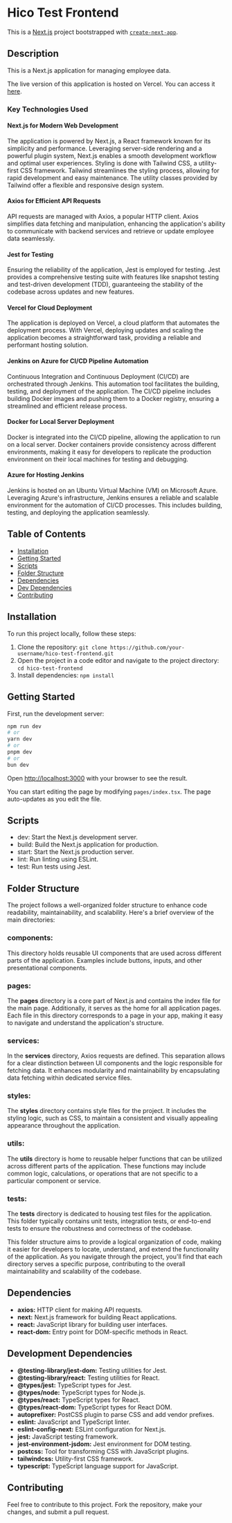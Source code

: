 # Hico Test Frontend

This is a [Next.js](https://nextjs.org/) project bootstrapped with [`create-next-app`](https://github.com/vercel/next.js/tree/canary/packages/create-next-app).

## Description

This is a Next.js application for managing employee data. 

The live version of this application is hosted on Vercel. You can access it [here](https://hico-test-frontend.vercel.app).


### Key Technologies Used

#### **Next.js for Modern Web Development**

The application is powered by Next.js, a React framework known for its simplicity and performance. Leveraging server-side rendering and a powerful plugin system, Next.js enables a smooth development workflow and optimal user experiences.
Styling is done with Tailwind CSS, a utility-first CSS framework. Tailwind streamlines the styling process, allowing for rapid development and easy maintenance. The utility classes provided by Tailwind offer a flexible and responsive design system.

#### **Axios for Efficient API Requests**

API requests are managed with Axios, a popular HTTP client. Axios simplifies data fetching and manipulation, enhancing the application's ability to communicate with backend services and retrieve or update employee data seamlessly.

#### **Jest for Testing**

Ensuring the reliability of the application, Jest is employed for testing. Jest provides a comprehensive testing suite with features like snapshot testing and test-driven development (TDD), guaranteeing the stability of the codebase across updates and new features.

#### **Vercel for Cloud Deployment**

The application is deployed on Vercel, a cloud platform that automates the deployment process. With Vercel, deploying updates and scaling the application becomes a straightforward task, providing a reliable and performant hosting solution.

#### **Jenkins on Azure for CI/CD Pipeline Automation**

Continuous Integration and Continuous Deployment (CI/CD) are orchestrated through Jenkins. This automation tool facilitates the building, testing, and deployment of the application. The CI/CD pipeline includes building Docker images and pushing them to a Docker registry, ensuring a streamlined and efficient release process.

#### **Docker for Local Server Deployment**

Docker is integrated into the CI/CD pipeline, allowing the application to run on a local server. Docker containers provide consistency across different environments, making it easy for developers to replicate the production environment on their local machines for testing and debugging.

#### **Azure for Hosting Jenkins**

Jenkins is hosted on an Ubuntu Virtual Machine (VM) on Microsoft Azure. Leveraging Azure's infrastructure, Jenkins ensures a reliable and scalable environment for the automation of CI/CD processes. This includes building, testing, and deploying the application seamlessly.



## Table of Contents

- [Installation](#installation)
- [Getting Started](#getting-started)
- [Scripts](#scripts)
- [Folder Structure](#folder-structure)
- [Dependencies](#dependencies)
- [Dev Dependencies](#dev-dependencies)
- [Contributing](#contributing)


## Installation

To run this project locally, follow these steps:

1. Clone the repository: `git clone https://github.com/your-username/hico-test-frontend.git`
2. Open the project in a code editor and navigate to the project directory: `cd hico-test-frontend`
3. Install dependencies: `npm install`


## Getting Started

First, run the development server:

```bash
npm run dev
# or
yarn dev
# or
pnpm dev
# or
bun dev
```

Open [http://localhost:3000](http://localhost:3000) with your browser to see the result.

You can start editing the page by modifying `pages/index.tsx`. The page auto-updates as you edit the file.



## Scripts

- dev: Start the Next.js development server.
- build: Build the Next.js application for production.
- start: Start the Next.js production server.
- lint: Run linting using ESLint.
- test: Run tests using Jest.


## Folder Structure

The project follows a well-organized folder structure to enhance code readability, maintainability, and scalability. Here's a brief overview of the main directories:

### components: 

This directory holds reusable UI components that are used across different parts of the application. Examples include buttons, inputs, and other presentational components.

### pages: 

The **pages** directory is a core part of Next.js and contains the index file for the main page. Additionally, it serves as the home for all application pages. Each file in this directory corresponds to a page in your app, making it easy to navigate and understand the application's structure.

### services: 

In the **services** directory, Axios requests are defined. This separation allows for a clear distinction between UI components and the logic responsible for fetching data. It enhances modularity and maintainability by encapsulating data fetching within dedicated service files.

### styles: 

The **styles** directory contains style files for the project. It includes the styling logic, such as CSS, to maintain a consistent and visually appealing appearance throughout the application.

### utils: 

The **utils** directory is home to reusable helper functions that can be utilized across different parts of the application. These functions may include common logic, calculations, or operations that are not specific to a particular component or service.

### tests: 

The __tests__ directory is dedicated to housing test files for the application. This folder typically contains unit tests, integration tests, or end-to-end tests to ensure the robustness and correctness of the codebase. 


This folder structure aims to provide a logical organization of code, making it easier for developers to locate, understand, and extend the functionality of the application. As you navigate through the project, you'll find that each directory serves a specific purpose, contributing to the overall maintainability and scalability of the codebase.



## Dependencies

- **axios:** HTTP client for making API requests.
- **next:** Next.js framework for building React applications.
- **react:** JavaScript library for building user interfaces.
- **react-dom:** Entry point for DOM-specific methods in React.



## Development Dependencies

- **@testing-library/jest-dom:** Testing utilities for Jest.
- **@testing-library/react:** Testing utilities for React.
- **@types/jest:** TypeScript types for Jest.
- **@types/node:** TypeScript types for Node.js.
- **@types/react:** TypeScript types for React.
- **@types/react-dom:** TypeScript types for React DOM.
- **autoprefixer:** PostCSS plugin to parse CSS and add vendor prefixes.
- **eslint:** JavaScript and TypeScript linter.
- **eslint-config-next:** ESLint configuration for Next.js.
- **jest:** JavaScript testing framework.
- **jest-environment-jsdom:** Jest environment for DOM testing.
- **postcss:** Tool for transforming CSS with JavaScript plugins.
- **tailwindcss:** Utility-first CSS framework.
- **typescript:** TypeScript language support for JavaScript.


## Contributing

Feel free to contribute to this project. Fork the repository, make your changes, and submit a pull request.
